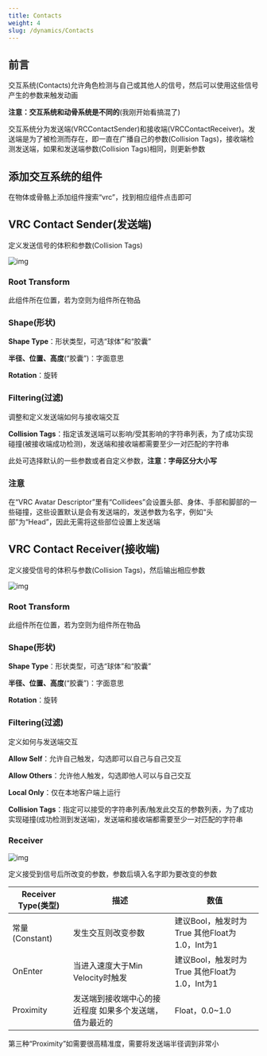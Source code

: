 ```yaml
---
title: Contacts
weight: 4
slug: /dynamics/Contacts
---
```


## 前言

交互系统(Contacts)允许角色检测与自己或其他人的信号，然后可以使用这些信号产生的参数来触发动画

**注意：交互系统和动骨系统是不同的**(我刚开始看搞混了)

交互系统分为发送端(VRCContactSender)和接收端(VRCContactReceiver)。发送端是为了被检测而存在，即一直在广播自己的参数(Collision Tags)，接收端检测发送端，如果和发送端参数(Collision Tags)相同，则更新参数

## 添加交互系统的组件

在物体或骨骼上添加组件搜索“vrc”，找到相应组件点击即可

## VRC Contact Sender(发送端)

定义发送信号的体积和参数(Collision Tags)

![img](https://jsd.cdn.zzko.cn/gh/yexca/picx-images-hosting@master/2022-VRChat/04-Contacts/image.ebh40gdczco.webp)

### Root Transform

此组件所在位置，若为空则为组件所在物品

### Shape(形状)

**Shape Type**：形状类型，可选“球体”和“胶囊”

**半径、位置、高度**(“胶囊”)：字面意思

**Rotation**：旋转

### Filtering(过滤)

调整和定义发送端如何与接收端交互

**Collision Tags**：指定该发送端可以影响/受其影响的字符串列表，为了成功实现碰撞(被接收端成功检测)，发送端和接收端都需要至少一对匹配的字符串

此处可选择默认的一些参数或者自定义参数，**注意：字母区分大小写**

### 注意

在“VRC Avatar Descriptor”里有“Collidees”会设置头部、身体、手部和脚部的一些碰撞，这些设置默认是会有发送端的，发送参数为名字，例如“头部”为“Head”，因此无需将这些部位设置上发送端

## VRC Contact Receiver(接收端)

定义接受信号的体积与参数(Collision Tags)，然后输出相应参数

![img](https://jsd.cdn.zzko.cn/gh/yexca/picx-images-hosting@master/2022-VRChat/04-Contacts/image.4zfxznntlkg0.webp)

### Root Transform

此组件所在位置，若为空则为组件所在物品

### Shape(形状)

**Shape Type**：形状类型，可选“球体”和“胶囊”

**半径、位置、高度**(“胶囊”)：字面意思

**Rotation**：旋转

### Filtering(过滤)

定义如何与发送端交互

**Allow Self**：允许自己触发，勾选即可以自己与自己交互

**Allow Others**：允许他人触发，勾选即他人可以与自己交互

**Local Only**：仅在本地客户端上运行

**Collision Tags**：指定可以接受的字符串列表/触发此交互的参数列表，为了成功实现碰撞(成功检测到发送端)，发送端和接收端都需要至少一对匹配的字符串

### Receiver

![img](https://jsd.cdn.zzko.cn/gh/yexca/picx-images-hosting@master/2022-VRChat/04-Contacts/image.66905l2pgso0.webp)

定义接受到信号后所改变的参数，参数后填入名字即为要改变的参数

| Receiver Type(类型) | 描述                                                    | 数值                                          |
| ------------------- | ------------------------------------------------------- | --------------------------------------------- |
| 常量(Constant)      | 发生交互则改变参数                                      | 建议Bool，触发时为True 其他Float为1.0，Int为1 |
| OnEnter             | 当进入速度大于Min Velocity时触发                        | 建议Bool，触发时为True 其他Float为1.0，Int为1 |
| Proximity           | 发送端到接收端中心的接近程度 如果多个发送端，值为最近的 | Float，0.0~1.0                                |

第三种“Proximity”如需要很高精准度，需要将发送端半径调到非常小
